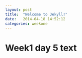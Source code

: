 ```yaml
---
layout: post
title:  "Welcome to Jekyll!"
date:   2014-04-18 14:52:12
categories: weekone
---
```


# Week1 day 5 text
